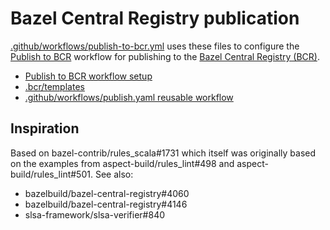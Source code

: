 # Bazel Central Registry publication

[.github/workflows/publish-to-bcr.yml](../.github/workflows/publish-to-bcr.yaml) uses these files to configure the [Publish to BCR](https://github.com/bazel-contrib/publish-to-bcr) workflow for publishing to the
[Bazel Central Registry (BCR)](https://registry.bazel.build/).

- [Publish to BCR workflow setup](https://github.com/bazel-contrib/publish-to-bcr?tab=readme-ov-file#setup)
- [.bcr/templates](https://github.com/bazel-contrib/publish-to-bcr/tree/main/templates)
- [.github/workflows/publish.yaml reusable workflow](https://github.com/bazel-contrib/publish-to-bcr/blob/main/.github/workflows/publish.yaml)

## Inspiration

Based on bazel-contrib/rules_scala#1731 which itself was originally based on the examples from aspect-build/rules_lint#498 and
aspect-build/rules_lint#501. See also:

- bazelbuild/bazel-central-registry#4060
- bazelbuild/bazel-central-registry#4146
- slsa-framework/slsa-verifier#840
